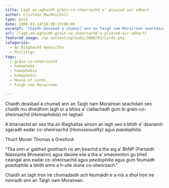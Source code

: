 ```yaml
---
title: Lagh an-aghaidh gràin-co-sheòrsachd a’ gluasad air adhart
author: Crìstean MacMhìcheil
type: post
date: 2008-03-14T10:30:13+00:00
excerpt: 'Chaidh deasbad a chumail ann an Taigh nam Morairean seachdain seo chaidh mu dheidhinn lagh ùr a bhios a’ ciallachadh gum bi gràin-co-sheòrsachd (<em>Homophobia</em>) mì-laghail.'
url: /lagh-an-aghaidh-grain-co-sheorsachd-a-gluasad-air-adhart/
featured_image: /wp-content/uploads/2008/03/Lords.png
categories:
  - An Rìoghachd Aonaichte
  - Poilitigs
tags:
  - gràin-co-sheòrsachd
  - homophobe
  - homophobia
  - homophobic
  - House of Lords
  - Taigh nam Morairean

---
```

Chaidh deasbad a chumail ann an Taigh nam Morairean seachdain seo chaidh mu dheidhinn lagh ùr a bhios a’ ciallachadh gum bi gràin-co-sheòrsachd (_Homophobia_) mì-laghail.

A bharrachd air seo tha an Riaghaltas airson an lagh seo a bhith a&#8217; dèanamh sgaradh eadar co-sheòrsachd (_Homosexuality_) agus _paedophilia_.

Thuirt Morair Thomas à Gresford:

“Tha sinn a’ gabhail gnothach ris am beachd a tha aig a’ BhNP (Partaidh Nàiseanta Bhreatainn) agus daoine eile a tha a’ smaoinntinn gu bheil ceangal ann eadar co-sheòrsachd agus _paedophilia_ agus gum feumadh _paedophile_ a bhith anns a h-uile duine co-sheòrsach.”

Chaidh an lagh tron ìre chomadaidh ach feumaidh e a-nis a dhol tron ìre iomradh ann an Taigh nam Morairean.